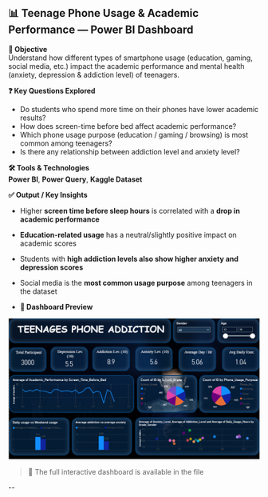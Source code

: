 ## 📊 Teenage Phone Usage & Academic Performance — Power BI Dashboard

**📌 Objective**  
Understand how different types of smartphone usage (education, gaming, social media, etc.) impact the academic performance and mental health (anxiety, depression & addiction level) of teenagers.

**❓ Key Questions Explored**
- Do students who spend more time on their phones have lower academic results?
- How does screen-time before bed affect academic performance?
- Which phone usage purpose (education / gaming / browsing) is most common among teenagers?
- Is there any relationship between addiction level and anxiety level?

**🛠️ Tools & Technologies**  
**Power BI**, **Power Query**, **Kaggle Dataset**

**✅ Output / Key Insights**
- Higher **screen time before sleep hours** is correlated with a **drop in academic performance**
- **Education-related usage** has a neutral/slightly positive impact on academic scores
- Students with **high addiction levels also show higher anxiety and depression scores**
- Social media is the **most common usage purpose** among teenagers in the dataset

- **🔎 Dashboard Preview**

![Dashboard Screenshot](https://github.com/Anurag-1812/Teenages-Phone-Addiction/blob/main/Dashboard.png)


> 📎 The full interactive dashboard is available in the file  




--
